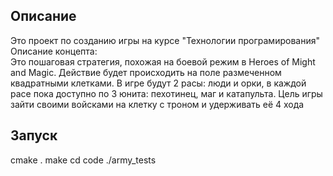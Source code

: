 ## Описание
Это проект по созданию игры на курсе "Технологии програмирования"\
Описание концепта:\
Это пошаговая стратегия, похожая на боевой режим в Heroes of Might and Magic. Действие будет происходить на поле размеченном квадратными клетками.
В игре будут 2 расы: люди и орки, в каждой расе пока доступно по 3 юнита: пехотинец, маг и катапульта. Цель игры зайти своими войсками на клетку с троном и удерживать её 4 хода
## Запуск
cmake .
make
cd code
./army_tests
